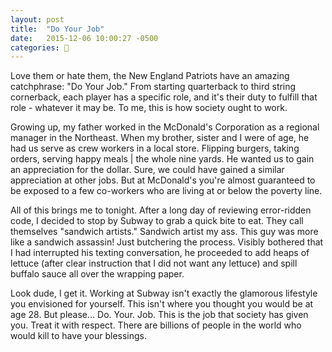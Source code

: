 ```yaml
---
layout: post
title:  "Do Your Job"
date:   2015-12-06 10:00:27 -0500
categories: 🍔
---
```


<p>Love them or hate them, the New England Patriots have an amazing catchphrase: "Do Your Job." From starting quarterback to third string cornerback, each player has a specific role, and it's their duty to fulfill that role - whatever it may be. To me, this is how society ought to work.</p>

<p>Growing up, my father worked in the McDonald's Corporation as a regional manager in the Northeast. When my brother, sister and I were of age, he had us serve as crew workers in a local store. Flipping burgers, taking orders, serving happy meals | the whole nine yards. He wanted us to gain an appreciation for the dollar. Sure, we could have gained a similar appreciation at other jobs. But at McDonald's you're almost guaranteed to be exposed to a few co-workers who are living at or below the poverty line.</p>

<p>All of this brings me to tonight. After a long day of reviewing error-ridden code, I decided to stop by Subway to grab a quick bite to eat. They call themselves "sandwich artists." Sandwich artist my ass. This guy was more like a sandwich assassin! Just butchering the process. Visibly bothered that I had interrupted his texting conversation, he proceeded to add heaps of lettuce (after clear instruction that I did not want any lettuce) and spill buffalo sauce all over the wrapping paper.</p>

<p>Look dude, I get it. Working at Subway isn't exactly the glamorous lifestyle you envisioned for yourself. This isn't where you thought you would be at age 28. But please... Do. Your. Job. This is the job that society has given you. Treat it with respect. There are billions of people in the world who would kill to have your blessings.</p>
